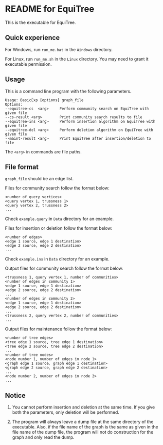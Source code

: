 # README for EquiTree

This is the executable for EquiTree.

## Quick experience

For Windows, run `run_me.bat` in the `Windows` directory.

For Linux, run `run_me.sh` in the `Linux` directory. You may need to grant it executable permission.

## Usage

This is a command line program with the following parameters.

```
Usage: BasicExp [options] graph_file
Options:
--equitree-cs  <arg>     Perform community search on EquiTree with given file
--cs-result <arg>        Print community search results to file
--equitree-ins <arg>     Perform insertion algorithm on EquiTree with given file
--equitree-del <arg>     Perform deletion algorithm on EquiTree with given file
--maint-result <arg>     Print EquiTree after insertion/deletion to file
```

The `<arg>` in commands are file paths.

## File format

`graph_file` should be an edge list.

Files for community search follow the format below:

```
<number of query vertices>
<query vertex 1, trussness 1>
<query vertex 2, trussness 2>
...
```

Check `example.query` in `Data` directory for an example.

Files for insertion or deletion follow the format below:

```
<number of edges>
<edge 1 source, edge 1 destination>
<edge 2 source, edge 2 destination>
...
```

Check `example.ins` in `Data` directory for an example.

Output files for community search follow the format below:

```
<trussness 1, query vertex 1, number of communities>
<number of edges in community 1>
<edge 1 source, edge 1 destination>
<edge 2 source, edge 2 destination>
...
<number of edges in community 2>
<edge 1 source, edge 1 destination>
<edge 2 source, edge 2 destination>
...
<trussness 2, query vertex 2, number of communities>
...
```

Output files for maintenance follow the format below:

```
<number of tree edges>
<tree edge 1 source, tree edge 1 destination>
<tree edge 2 source, tree edge 2 destination>
...
<number of tree nodes>
<node number 1, number of edges in node 1>
<graph edge 1 source, graph edge 1 destination>
<graph edge 2 source, graph edge 2 destination>
...
<node number 2, number of edges in node 2>
...
```

## Notice

1. You cannot perform insertion and deletion at the same time. If you give both the parameters, only deletion will be performed.

2. The program will always leave a dump file at the same directory of the executable. Also, if the file name of the graph is the same as given in the file name of the dump file, the program will not do construction for the graph and only read the dump.